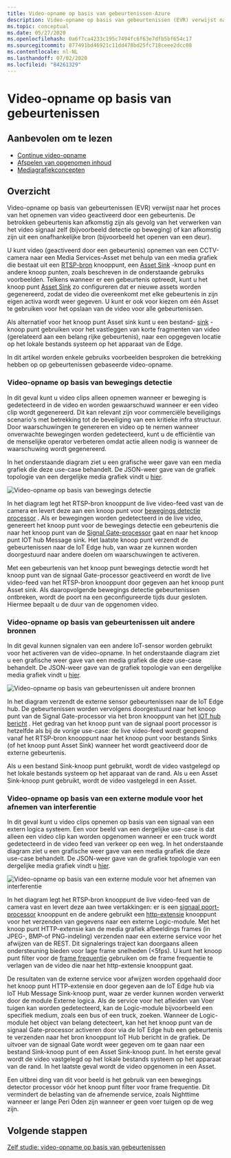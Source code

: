 ```yaml
---
title: Video-opname op basis van gebeurtenissen-Azure
description: Video-opname op basis van gebeurtenissen (EVR) verwijst naar het proces van het opnemen van video geactiveerd door een gebeurtenis. De betrokken gebeurtenis kan afkomstig zijn als gevolg van het verwerken van het video signaal zelf (bijvoorbeeld detectie op beweging) of kan afkomstig zijn uit een onafhankelijke bron (bijvoorbeeld het openen van een deur).  In dit artikel worden enkele gebruiks voorbeelden besproken die betrekking hebben op op gebeurtenissen gebaseerde video-opname.
ms.topic: conceptual
ms.date: 05/27/2020
ms.openlocfilehash: 0a6f7ca4233c195c7494fc6f63e7dfb5bf654c17
ms.sourcegitcommit: 877491bd46921c11dd478bd25fc718ceee2dcc08
ms.contentlocale: nl-NL
ms.lasthandoff: 07/02/2020
ms.locfileid: "84261329"
---
```

# <a name="event-based-video-recording"></a>Video-opname op basis van gebeurtenissen  
 
## <a name="suggested-pre-reading"></a>Aanbevolen om te lezen  

* [Continue video-opname](continuous-video-recording-concept.md)
* [Afspelen van opgenomen inhoud](video-playback-concept.md)
* [Mediagrafiekconcepten](media-graph-concept.md)

## <a name="overview"></a>Overzicht 

Video-opname op basis van gebeurtenissen (EVR) verwijst naar het proces van het opnemen van video geactiveerd door een gebeurtenis. De betrokken gebeurtenis kan afkomstig zijn als gevolg van het verwerken van het video signaal zelf (bijvoorbeeld detectie op beweging) of kan afkomstig zijn uit een onafhankelijke bron (bijvoorbeeld het openen van een deur). 

U kunt video (geactiveerd door een gebeurtenis) opnemen van een CCTV-camera naar een Media Services-Asset met behulp van een media grafiek die bestaat uit een [RTSP-bron](media-graph-concept.md#rtsp-source) knooppunt, een [Asset Sink](media-graph-concept.md#asset-sink) -knoop punt en andere knoop punten, zoals beschreven in de onderstaande gebruiks voorbeelden. Telkens wanneer er een gebeurtenis optreedt, kunt u het knoop punt [Asset Sink](media-graph-concept.md#asset-sink) zo configureren dat er nieuwe assets worden gegenereerd, zodat de video die overeenkomt met elke gebeurtenis in zijn eigen activa wordt weer gegeven. U kunt er ook voor kiezen om één Asset te gebruiken voor het opslaan van de video voor alle gebeurtenissen. 

Als alternatief voor het knoop punt Asset sink kunt u een bestand- [sink](media-graph-concept.md#file-sink) -knoop punt gebruiken voor het vastleggen van korte fragmenten van video (gerelateerd aan een belang rijke gebeurtenis), naar een opgegeven locatie op het lokale bestands systeem op het apparaat van de Edge. 

In dit artikel worden enkele gebruiks voorbeelden besproken die betrekking hebben op op gebeurtenissen gebaseerde video-opname.

### <a name="video-recording-based-on-motion-detection"></a>Video-opname op basis van bewegings detectie  

In dit geval kunt u video clips alleen opnemen wanneer er beweging is gedetecteerd in de video en worden gewaarschuwd wanneer er een video clip wordt gegenereerd. Dit kan relevant zijn voor commerciële beveiligings scenario's met betrekking tot de beveiliging van een kritieke infra structuur. Door waarschuwingen te genereren en video op te nemen wanneer onverwachte bewegingen worden gedetecteerd, kunt u de efficiëntie van de menselijke operator verbeteren omdat actie alleen nodig is wanneer de waarschuwing wordt gegenereerd.

In het onderstaande diagram ziet u een grafische weer gave van een media grafiek die deze use-case behandelt. De JSON-weer gave van de grafiek topologie van een dergelijke media grafiek vindt u [hier](https://github.com/Azure/live-video-analytics/blob/master/MediaGraph/topologies/evr-motion-assets/topology.json).

![Video-opname op basis van bewegings detectie](./media/event-based-video-recording/motion-detection.png)

In het diagram legt het RTSP-bron knooppunt de live video-feed vast van de camera en levert deze aan een knoop punt voor [bewegings detectie processor](media-graph-concept.md#motion-detection-processor) . Als er bewegingen worden gedetecteerd in de live video, genereert het knoop punt voor de bewegings detectie een gebeurtenis die naar het knoop punt van de [Signal Gate-processor](media-graph-concept.md#signal-gate-processor) gaat en naar het knoop punt IOT hub Message sink. Het laatste knoop punt verzendt de gebeurtenissen naar de IoT Edge hub, van waar ze kunnen worden doorgestuurd naar andere doelen om waarschuwingen te activeren. 

Met een gebeurtenis van het knoop punt bewegings detectie wordt het knoop punt van de signaal Gate-processor geactiveerd en wordt de live video-feed van het RTSP-bron knooppunt door gegeven aan het knoop punt Asset sink. Als daaropvolgende bewegings detectie gebeurtenissen ontbreken, wordt de poort na een geconfigureerde tijds duur gesloten. Hiermee bepaalt u de duur van de opgenomen video.

### <a name="video-recording-based-on-events-from-other-sources"></a>Video-opname op basis van gebeurtenissen uit andere bronnen  

In dit geval kunnen signalen van een andere IoT-sensor worden gebruikt voor het activeren van de video-opname. In het onderstaande diagram ziet u een grafische weer gave van een media grafiek die deze use-case behandelt. De JSON-weer gave van de grafiek topologie van een dergelijke media grafiek vindt u [hier](https://github.com/Azure/live-video-analytics/blob/master/MediaGraph/topologies/evr-hubMessage-files/topology.json).

![Video-opname op basis van gebeurtenissen uit andere bronnen](./media/event-based-video-recording/other-sources.png)

In het diagram verzendt de externe sensor gebeurtenissen naar de IoT Edge hub. De gebeurtenissen worden vervolgens doorgestuurd naar het knoop punt van de Signal Gate-processor via het bron knooppunt van het [IOT hub bericht](media-graph-concept.md#iot-hub-message-source) . Het gedrag van het knoop punt van de signaal poort processor is hetzelfde als bij de vorige use-case: de live video-feed wordt geopend vanaf het RTSP-bron knooppunt naar het knoop punt voor bestands Sinks (of het knoop punt Asset Sink) wanneer het wordt geactiveerd door de externe gebeurtenis. 

Als u een bestand Sink-knoop punt gebruikt, wordt de video vastgelegd op het lokale bestands systeem op het apparaat van de rand. Als u een Asset Sink-knoop punt gebruikt, wordt de video vastgelegd in een Asset.

### <a name="video-recording-based-on-an-external-inferencing-module"></a>Video-opname op basis van een externe module voor het afnemen van interferentie 

In dit geval kunt u video clips opnemen op basis van een signaal van een extern logica systeem. Een voor beeld van een dergelijke use-case is dat alleen een video clip kan worden opgenomen wanneer er een truck wordt gedetecteerd in de video feed van verkeer op een weg. In het onderstaande diagram ziet u een grafische weer gave van een media grafiek die deze use-case behandelt. De JSON-weer gave van de grafiek topologie van een dergelijke media grafiek vindt u [hier](https://github.com/Azure/live-video-analytics/blob/master/MediaGraph/topologies/evr-hubMessage-assets/topology.json).

![Video-opname op basis van een externe module voor het afnemen van interferentie](./media/event-based-video-recording/external-inferencing-module.png)

In het diagram legt het RTSP-bron knooppunt de live video-feed van de camera vast en levert deze aan twee vertakkingen: er is een [signaal poort-processor](media-graph-concept.md#signal-gate-processor) knooppunt en de andere gebruikt een [http-extensie](media-graph-concept.md) knooppunt voor het verzenden van gegevens naar een externe Logic-module. Met het knoop punt HTTP-extensie kan de media grafiek afbeeldings frames (in JPEG-, BMP-of PNG-indeling) verzenden naar een externe service voor het afwijzen van de REST. Dit signalerings traject kan doorgaans alleen ondersteuning bieden voor lage frame snelheden (<5fps). U kunt het knoop punt filter voor de [frame frequentie](media-graph-concept.md#frame-rate-filter-processor) gebruiken om de frame frequentie te verlagen van de video die naar het http-extensie knooppunt gaat.

De resultaten van de externe service voor afwijzen worden opgehaald door het knoop punt HTTP-extensie en door gegeven aan de IoT Edge hub via IoT Hub Message Sink-knoop punt, waar ze verder kunnen worden verwerkt door de module Externe logica. Als de service voor het afleiden van Voer tuigen kan worden gedetecteerd, kan de Logic-module bijvoorbeeld een specifiek medium, zoals een bus of een truck, zoeken. Wanneer de Logic-module het object van belang detecteert, kan het het knoop punt van de signaal Gate-processor activeren door via de IoT Edge hub een gebeurtenis te verzenden naar het bron knooppunt IoT Hub bericht in de grafiek. De uitvoer van de signaal Gate wordt weer gegeven om te gaan naar een bestand Sink-knoop punt of een Asset Sink-knoop punt. In het eerste geval wordt de video vastgelegd op het lokale bestands systeem op het apparaat van de rand. In het laatste geval wordt de video opgenomen in een Asset.

Een uitbrei ding van dit voor beeld is het gebruik van een bewegings detector processor vóór het knoop punt filter voor frame frequentie. Dit vermindert de belasting van de afnemende service, zoals Nighttime wanneer er lange Peri Oden zijn wanneer er geen voer tuigen op de weg zijn. 

## <a name="next-steps"></a>Volgende stappen

[Zelf studie: video-opname op basis van gebeurtenissen](event-based-video-recording-tutorial.md)
